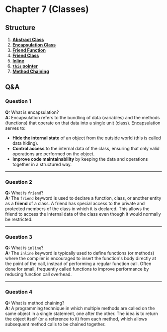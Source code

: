 # Chapter 7 (Classes)

## Structure
1. [**Abstract Class**](./src/abstract_class.cpp)
2. [**Encapsulation Class**](./src/encapsulation_class.cpp)
3. [**Friend Function**](./src/friend_function.cpp)
4. [**Friend Class**](./src/friend_class.cpp)
5. [**Inline**](./src/inline.cpp)
6. [**`this` pointer**](./src/this.cpp)
7. [**Method Chaining**](./src/method_chaining.cpp)

## Q&A
### Question 1
**Q:** What is encapsulation?  
**A:** Encapsulation refers to the bundling of data (variables) and the methods (functions) that operate on that data into a single unit (class). Encapsulation serves to:
- **Hide the internal state** of an object from the outside world (this is called data hiding).
- **Control access** to the internal data of the class, ensuring that only valid operations are performed on the object.
- **Improve code maintainability** by keeping the data and operations together in a structured way.

---

### Question 2
**Q:** What is `friend`?  
**A:** The `friend` keyword is used to declare a function, class, or another entity as a **friend** of a class. A friend has special access to the private and protected members of the class in which it is declared. This allows the friend to access the internal data of the class even though it would normally be restricted.

---

### Question 3
**Q:** What is `inline`?  
**A:** The `inline` keyword is typically used to define functions (or methods) where the compiler is encouraged to insert the function's body directly at the point of the call, instead of performing a regular function call. Often done for small, frequently called functions to improve performance by reducing function call overhead.

---

### Question 4
**Q:** What is method chaining?  
**A:** A programming technique in which multiple methods are called on the same object in a single statement, one after the other. The idea is to return the object itself (or a reference to it) from each method, which allows subsequent method calls to be chained together.